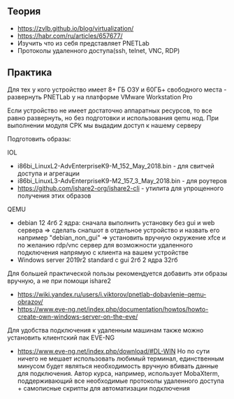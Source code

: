 ## Теория
- https://zvlb.github.io/blog/virtualization/
- https://habr.com/ru/articles/657677/
- Изучить что из себя представляет PNETLab
- Протоколы удаленного доступа(ssh, telnet, VNC, RDP)
## Практика
Для тех у кого устройство имеет 8+ ГБ ОЗУ и 60ГБ+ свободного места - развернуть PNETLab у на платформе VMware Workstation Pro

Если устройство не имеет достаточно аппаратных ресурсов, то все равно развернуть, но без подготовки и использования qemu нод. При выполнении модуля СРК мы выдадим доступ к нашему серверу

Подготовить образы:

IOL
- i86bi_LinuxL2-AdvEnterpriseK9-M_152_May_2018.bin - для свитчей доступа и агрегации
- i86bi_LinuxL3-AdvEnterpriseK9-M2_157_3_May_2018.bin - для роутеров
- https://github.com/ishare2-org/ishare2-cli - утилита для упрощенного получения этих образов

QEMU
- debian 12 4гб 2 ядра: сначала выполнить установку без gui и web сервера => сделать снапшот в отдельное устройство и назвать его например "debian_non_gui" => установить вручную окружение xfce и по желанию rdp/vnc сервер для возможности удаленного подключения напрямую с клиента на вашем устройстве
- Windows server 2019r2 standard с gui 2гб 2 ядра 32гб

Для большей практической пользы рекомендуется добавить эти образы вручную, а не при помощи ishare2
- https://wiki.yandex.ru/users/i.viktorov/pnetlab-dobavlenie-qemu-obrazov/
- https://www.eve-ng.net/index.php/documentation/howtos/howto-create-own-windows-server-on-the-eve/

Для удобства подключения к удаленным машинам также можно установить клиентский пак EVE-NG
- https://www.eve-ng.net/index.php/download/#DL-WIN
Но по сути ничего не мешает использовать любимый терминал, единственным минусом будет являться необходимость вручную вбивать данные для подключения. Автор курса, например, использует MobaXterm, поддерживающий все необходимые протоколы удаленного доступа + самописные скрипты для автоматизации подключения
